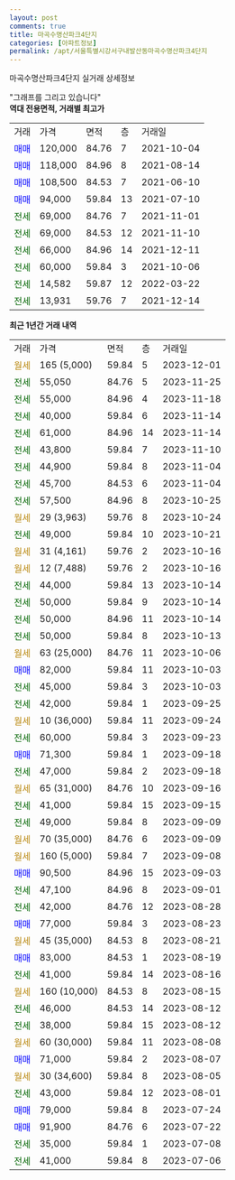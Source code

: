 ```yaml
---
layout: post
comments: true
title: 마곡수명산파크4단지
categories: [아파트정보]
permalink: /apt/서울특별시강서구내발산동마곡수명산파크4단지
---
```


마곡수명산파크4단지 실거래 상세정보

<script type="text/javascript">
  google.charts.load('current', {'packages':['line', 'corechart']});
  google.charts.setOnLoadCallback(drawChart);

  function drawChart() {
    var data = new google.visualization.DataTable();
    data.addColumn('date', '거래일');
    data.addColumn('number', "매매");
    data.addColumn('number', "전세");
    data.addColumn('number', "전매");

    data.addRows([[new Date(Date.parse("2023-12-01")), null, null, null], [new Date(Date.parse("2023-11-25")), null, 55050, null], [new Date(Date.parse("2023-11-18")), null, 55000, null], [new Date(Date.parse("2023-11-14")), null, 40000, null], [new Date(Date.parse("2023-11-14")), null, 61000, null], [new Date(Date.parse("2023-11-10")), null, 43800, null], [new Date(Date.parse("2023-11-04")), null, 44900, null], [new Date(Date.parse("2023-11-04")), null, 45700, null], [new Date(Date.parse("2023-10-25")), null, 57500, null], [new Date(Date.parse("2023-10-24")), null, null, null], [new Date(Date.parse("2023-10-21")), null, 49000, null], [new Date(Date.parse("2023-10-16")), null, null, null], [new Date(Date.parse("2023-10-16")), null, null, null], [new Date(Date.parse("2023-10-14")), null, 44000, null], [new Date(Date.parse("2023-10-14")), null, 50000, null], [new Date(Date.parse("2023-10-14")), null, 50000, null], [new Date(Date.parse("2023-10-13")), null, 50000, null], [new Date(Date.parse("2023-10-06")), null, null, null], [new Date(Date.parse("2023-10-03")), 82000, null, null], [new Date(Date.parse("2023-10-03")), null, 45000, null], [new Date(Date.parse("2023-09-25")), null, 42000, null], [new Date(Date.parse("2023-09-24")), null, null, null], [new Date(Date.parse("2023-09-23")), null, 60000, null], [new Date(Date.parse("2023-09-18")), 71300, null, null], [new Date(Date.parse("2023-09-18")), null, 47000, null], [new Date(Date.parse("2023-09-16")), null, null, null], [new Date(Date.parse("2023-09-15")), null, 41000, null], [new Date(Date.parse("2023-09-09")), null, 49000, null], [new Date(Date.parse("2023-09-09")), null, null, null], [new Date(Date.parse("2023-09-08")), null, null, null], [new Date(Date.parse("2023-09-03")), 90500, null, null], [new Date(Date.parse("2023-09-01")), null, 47100, null], [new Date(Date.parse("2023-08-28")), null, 42000, null], [new Date(Date.parse("2023-08-23")), 77000, null, null], [new Date(Date.parse("2023-08-21")), null, null, null], [new Date(Date.parse("2023-08-19")), 83000, null, null], [new Date(Date.parse("2023-08-16")), null, 41000, null], [new Date(Date.parse("2023-08-15")), null, null, null], [new Date(Date.parse("2023-08-12")), null, 46000, null], [new Date(Date.parse("2023-08-12")), null, 38000, null], [new Date(Date.parse("2023-08-08")), null, null, null], [new Date(Date.parse("2023-08-07")), 71000, null, null], [new Date(Date.parse("2023-08-05")), null, null, null], [new Date(Date.parse("2023-08-01")), null, 43000, null], [new Date(Date.parse("2023-07-24")), 79000, null, null], [new Date(Date.parse("2023-07-22")), 91900, null, null], [new Date(Date.parse("2023-07-08")), null, 35000, null], [new Date(Date.parse("2023-07-06")), null, 41000, null]]);

    var options = {
      hAxis: {
        format: 'yyyy/MM/dd'
      },    
      lineWidth: 0,
      pointsVisible: true,    
      title: '최근 1년간 유형별 실거래가 분포',
      legend: { position: 'bottom' }
    };

    var formatter = new google.visualization.NumberFormat({pattern:'###,###'} );
    formatter.format(data, 1);
    formatter.format(data, 2);
    
    setTimeout(function() {
        var chart = new google.visualization.LineChart(document.getElementById('columnchart_material'));
        chart.draw(data, (options));
        document.getElementById('loading').style.display = 'none';
    }, 200);
  }
</script>


<div id="loading" style="z-index:20; display: block; margin-left: 0px">"그래프를 그리고 있습니다"</div>
<div id="columnchart_material" style="width: 95%; margin-left: 0px; display: block"></div>
<!-- contents start -->
<b>역대 전용면적, 거래별 최고가</b>
<table class="sortable">
    <tr>
      <td>거래</td>
      <td>가격</td>
      <td>면적</td>
      <td>층</td>
      <td>거래일</td>
    </tr>
        <tr>
          <td><a style="color: blue">매매</a></td>
          <td>120,000</td>
          <td>84.76</td>
          <td>7</td>
          <td>2021-10-04</td>
        </tr>            <tr>
          <td><a style="color: blue">매매</a></td>
          <td>118,000</td>
          <td>84.96</td>
          <td>8</td>
          <td>2021-08-14</td>
        </tr>            <tr>
          <td><a style="color: blue">매매</a></td>
          <td>108,500</td>
          <td>84.53</td>
          <td>7</td>
          <td>2021-06-10</td>
        </tr>            <tr>
          <td><a style="color: blue">매매</a></td>
          <td>94,000</td>
          <td>59.84</td>
          <td>13</td>
          <td>2021-07-10</td>
        </tr>        
        <tr>
              <td><a style="color: darkgreen">전세</a></td>
              <td>69,000</td>
              <td>84.76</td>
              <td>7</td>
              <td>2021-11-01</td>
            </tr>            <tr>
              <td><a style="color: darkgreen">전세</a></td>
              <td>69,000</td>
              <td>84.53</td>
              <td>12</td>
              <td>2021-11-10</td>
            </tr>            <tr>
              <td><a style="color: darkgreen">전세</a></td>
              <td>66,000</td>
              <td>84.96</td>
              <td>14</td>
              <td>2021-12-11</td>
            </tr>            <tr>
              <td><a style="color: darkgreen">전세</a></td>
              <td>60,000</td>
              <td>59.84</td>
              <td>3</td>
              <td>2021-10-06</td>
            </tr>            <tr>
              <td><a style="color: darkgreen">전세</a></td>
              <td>14,582</td>
              <td>59.87</td>
              <td>12</td>
              <td>2022-03-22</td>
            </tr>            <tr>
              <td><a style="color: darkgreen">전세</a></td>
              <td>13,931</td>
              <td>59.76</td>
              <td>7</td>
              <td>2021-12-14</td>
            </tr>        
    
</table>

<b>최근 1년간 거래 내역</b>

<table class="sortable">
    <tr>
      <td>거래</td>
      <td>가격</td>
      <td>면적</td>
      <td>층</td>
      <td>거래일</td>
    </tr>
    <tr>
      <td><a style="color: darkgoldenrod">월세</a></td>
      <td>165 (5,000)</td>
      <td>59.84</td>
      <td>5</td>
      <td>2023-12-01</td>
    </tr>          <tr>
      <td><a style="color: darkgreen">전세</a></td>
      <td>55,050</td>
      <td>84.76</td>
      <td>5</td>
      <td>2023-11-25</td>
    </tr>          <tr>
      <td><a style="color: darkgreen">전세</a></td>
      <td>55,000</td>
      <td>84.96</td>
      <td>4</td>
      <td>2023-11-18</td>
    </tr>          <tr>
      <td><a style="color: darkgreen">전세</a></td>
      <td>40,000</td>
      <td>59.84</td>
      <td>6</td>
      <td>2023-11-14</td>
    </tr>          <tr>
      <td><a style="color: darkgreen">전세</a></td>
      <td>61,000</td>
      <td>84.96</td>
      <td>14</td>
      <td>2023-11-14</td>
    </tr>          <tr>
      <td><a style="color: darkgreen">전세</a></td>
      <td>43,800</td>
      <td>59.84</td>
      <td>7</td>
      <td>2023-11-10</td>
    </tr>          <tr>
      <td><a style="color: darkgreen">전세</a></td>
      <td>44,900</td>
      <td>59.84</td>
      <td>8</td>
      <td>2023-11-04</td>
    </tr>          <tr>
      <td><a style="color: darkgreen">전세</a></td>
      <td>45,700</td>
      <td>84.53</td>
      <td>6</td>
      <td>2023-11-04</td>
    </tr>          <tr>
      <td><a style="color: darkgreen">전세</a></td>
      <td>57,500</td>
      <td>84.96</td>
      <td>8</td>
      <td>2023-10-25</td>
    </tr>          <tr>
      <td><a style="color: darkgoldenrod">월세</a></td>
      <td>29 (3,963)</td>
      <td>59.76</td>
      <td>8</td>
      <td>2023-10-24</td>
    </tr>          <tr>
      <td><a style="color: darkgreen">전세</a></td>
      <td>49,000</td>
      <td>59.84</td>
      <td>10</td>
      <td>2023-10-21</td>
    </tr>          <tr>
      <td><a style="color: darkgoldenrod">월세</a></td>
      <td>31 (4,161)</td>
      <td>59.76</td>
      <td>2</td>
      <td>2023-10-16</td>
    </tr>          <tr>
      <td><a style="color: darkgoldenrod">월세</a></td>
      <td>12 (7,488)</td>
      <td>59.76</td>
      <td>2</td>
      <td>2023-10-16</td>
    </tr>          <tr>
      <td><a style="color: darkgreen">전세</a></td>
      <td>44,000</td>
      <td>59.84</td>
      <td>13</td>
      <td>2023-10-14</td>
    </tr>          <tr>
      <td><a style="color: darkgreen">전세</a></td>
      <td>50,000</td>
      <td>59.84</td>
      <td>9</td>
      <td>2023-10-14</td>
    </tr>          <tr>
      <td><a style="color: darkgreen">전세</a></td>
      <td>50,000</td>
      <td>84.96</td>
      <td>11</td>
      <td>2023-10-14</td>
    </tr>          <tr>
      <td><a style="color: darkgreen">전세</a></td>
      <td>50,000</td>
      <td>59.84</td>
      <td>8</td>
      <td>2023-10-13</td>
    </tr>          <tr>
      <td><a style="color: darkgoldenrod">월세</a></td>
      <td>63 (25,000)</td>
      <td>84.76</td>
      <td>11</td>
      <td>2023-10-06</td>
    </tr>          <tr>
      <td><a style="color: blue">매매</a></td>
      <td>82,000</td>
      <td>59.84</td>
      <td>11</td>
      <td>2023-10-03</td>
    </tr>          <tr>
      <td><a style="color: darkgreen">전세</a></td>
      <td>45,000</td>
      <td>59.84</td>
      <td>3</td>
      <td>2023-10-03</td>
    </tr>          <tr>
      <td><a style="color: darkgreen">전세</a></td>
      <td>42,000</td>
      <td>59.84</td>
      <td>1</td>
      <td>2023-09-25</td>
    </tr>          <tr>
      <td><a style="color: darkgoldenrod">월세</a></td>
      <td>10 (36,000)</td>
      <td>59.84</td>
      <td>11</td>
      <td>2023-09-24</td>
    </tr>          <tr>
      <td><a style="color: darkgreen">전세</a></td>
      <td>60,000</td>
      <td>59.84</td>
      <td>3</td>
      <td>2023-09-23</td>
    </tr>          <tr>
      <td><a style="color: blue">매매</a></td>
      <td>71,300</td>
      <td>59.84</td>
      <td>1</td>
      <td>2023-09-18</td>
    </tr>          <tr>
      <td><a style="color: darkgreen">전세</a></td>
      <td>47,000</td>
      <td>59.84</td>
      <td>2</td>
      <td>2023-09-18</td>
    </tr>          <tr>
      <td><a style="color: darkgoldenrod">월세</a></td>
      <td>65 (31,000)</td>
      <td>84.76</td>
      <td>10</td>
      <td>2023-09-16</td>
    </tr>          <tr>
      <td><a style="color: darkgreen">전세</a></td>
      <td>41,000</td>
      <td>59.84</td>
      <td>15</td>
      <td>2023-09-15</td>
    </tr>          <tr>
      <td><a style="color: darkgreen">전세</a></td>
      <td>49,000</td>
      <td>59.84</td>
      <td>8</td>
      <td>2023-09-09</td>
    </tr>          <tr>
      <td><a style="color: darkgoldenrod">월세</a></td>
      <td>70 (35,000)</td>
      <td>84.76</td>
      <td>6</td>
      <td>2023-09-09</td>
    </tr>          <tr>
      <td><a style="color: darkgoldenrod">월세</a></td>
      <td>160 (5,000)</td>
      <td>59.84</td>
      <td>7</td>
      <td>2023-09-08</td>
    </tr>          <tr>
      <td><a style="color: blue">매매</a></td>
      <td>90,500</td>
      <td>84.96</td>
      <td>15</td>
      <td>2023-09-03</td>
    </tr>          <tr>
      <td><a style="color: darkgreen">전세</a></td>
      <td>47,100</td>
      <td>84.96</td>
      <td>8</td>
      <td>2023-09-01</td>
    </tr>          <tr>
      <td><a style="color: darkgreen">전세</a></td>
      <td>42,000</td>
      <td>84.76</td>
      <td>12</td>
      <td>2023-08-28</td>
    </tr>          <tr>
      <td><a style="color: blue">매매</a></td>
      <td>77,000</td>
      <td>59.84</td>
      <td>3</td>
      <td>2023-08-23</td>
    </tr>          <tr>
      <td><a style="color: darkgoldenrod">월세</a></td>
      <td>45 (35,000)</td>
      <td>84.53</td>
      <td>8</td>
      <td>2023-08-21</td>
    </tr>          <tr>
      <td><a style="color: blue">매매</a></td>
      <td>83,000</td>
      <td>84.53</td>
      <td>1</td>
      <td>2023-08-19</td>
    </tr>          <tr>
      <td><a style="color: darkgreen">전세</a></td>
      <td>41,000</td>
      <td>59.84</td>
      <td>14</td>
      <td>2023-08-16</td>
    </tr>          <tr>
      <td><a style="color: darkgoldenrod">월세</a></td>
      <td>160 (10,000)</td>
      <td>84.53</td>
      <td>8</td>
      <td>2023-08-15</td>
    </tr>          <tr>
      <td><a style="color: darkgreen">전세</a></td>
      <td>46,000</td>
      <td>84.53</td>
      <td>14</td>
      <td>2023-08-12</td>
    </tr>          <tr>
      <td><a style="color: darkgreen">전세</a></td>
      <td>38,000</td>
      <td>59.84</td>
      <td>15</td>
      <td>2023-08-12</td>
    </tr>          <tr>
      <td><a style="color: darkgoldenrod">월세</a></td>
      <td>60 (30,000)</td>
      <td>59.84</td>
      <td>11</td>
      <td>2023-08-08</td>
    </tr>          <tr>
      <td><a style="color: blue">매매</a></td>
      <td>71,000</td>
      <td>59.84</td>
      <td>2</td>
      <td>2023-08-07</td>
    </tr>          <tr>
      <td><a style="color: darkgoldenrod">월세</a></td>
      <td>30 (34,600)</td>
      <td>59.84</td>
      <td>8</td>
      <td>2023-08-05</td>
    </tr>          <tr>
      <td><a style="color: darkgreen">전세</a></td>
      <td>43,000</td>
      <td>59.84</td>
      <td>12</td>
      <td>2023-08-01</td>
    </tr>          <tr>
      <td><a style="color: blue">매매</a></td>
      <td>79,000</td>
      <td>59.84</td>
      <td>8</td>
      <td>2023-07-24</td>
    </tr>          <tr>
      <td><a style="color: blue">매매</a></td>
      <td>91,900</td>
      <td>84.76</td>
      <td>6</td>
      <td>2023-07-22</td>
    </tr>          <tr>
      <td><a style="color: darkgreen">전세</a></td>
      <td>35,000</td>
      <td>59.84</td>
      <td>1</td>
      <td>2023-07-08</td>
    </tr>          <tr>
      <td><a style="color: darkgreen">전세</a></td>
      <td>41,000</td>
      <td>59.84</td>
      <td>8</td>
      <td>2023-07-06</td>
    </tr>      </table>
<!-- contents end -->    

